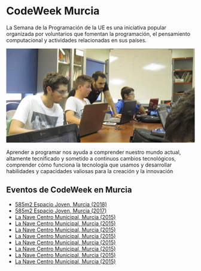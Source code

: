 # CodeWeek Murcia

La Semana de la Programación de la UE es una iniciativa popular organizada por voluntarios que fomentan la programación, el pensamiento computacional y actividades relacionadas en sus países.

![](images/1.png)

Aprender a programar nos ayuda a comprender nuestro mundo actual, altamente tecnificado y sometido a continuos cambios tecnológicos, comprender cómo funciona la tecnología que usamos y desarrollar habilidades y capacidades valiosas para la creación y la innovación

## Eventos de CodeWeek en Murcia

- <a target="_blank" rel="noopener noreferrer" href="https://codeweek.eu/view/141278/club-gratuito-de-programacion-y-robotica">585m2 Espacio Joven, Murcia (2018)</a>
- <a target="_blank" rel="noopener noreferrer" href="https://codeweek.eu/view/141282/club-gratuito-de-programacion-y-robotica">585m2 Espacio Joven, Murcia (2017)</a>
- <a target="_blank" rel="noopener noreferrer" href="https://codeweek.eu/view/4144/aprende-a-programar-videojuegos">La Nave Centro Municipal, Murcia (2015)</a>
- <a target="_blank" rel="noopener noreferrer" href="https://codeweek.eu/view/3668/aprende-a-programar-videojuegos-y-aplicaciones">La Nave Centro Municipal, Murcia (2015)</a>
- <a target="_blank" rel="noopener noreferrer" href="https://codeweek.eu/view/5814/aprende-a-programar-videojuegos-con-frozen">La Nave Centro Municipal, Murcia (2015)</a>
- <a target="_blank" rel="noopener noreferrer" href="https://codeweek.eu/view/4145/aprende-a-programar-aplicaciones">La Nave Centro Municipal, Murcia (2015)</a>
- <a target="_blank" rel="noopener noreferrer" href="https://codeweek.eu/view/5815/aprende-a-programar-paginas-web">La Nave Centro Municipal, Murcia (2015)</a>
- <a target="_blank" rel="noopener noreferrer" href="https://codeweek.eu/view/4146/juega-y-programa-un-juego-en-3d">La Nave Centro Municipal, Murcia (2015)</a>
- <a target="_blank" rel="noopener noreferrer" href="https://codeweek.eu/view/4147/maraton-descubre-la-programacion-y-coderdojo-murcia">La Nave Centro Municipal, Murcia (2015)</a>
- <a target="_blank" rel="noopener noreferrer" href="https://codeweek.eu/view/5811/coderdojo-murcia">La Nave Centro Municipal, Murcia (2015)</a>
